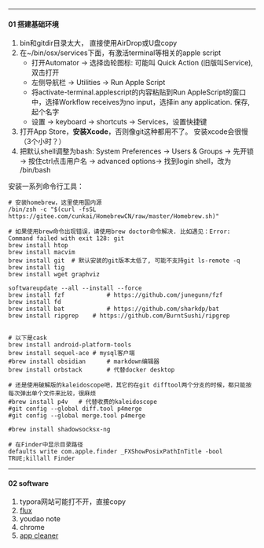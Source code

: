 

---

#### 01 搭建基础环境

1. bin和gitdir目录太大， 直接使用AirDrop或U盘copy
3. 在~/bin/osx/services下面，有激活terminal等相关的apple script
    * 打开Automator → 选择齿轮图标: 可能叫 Quick Action (旧版叫Service), 双击打开
    * 左侧导航栏 → Utilities → Run Apple Script
    * 将activate-terminal.applescript的内容粘贴到Run AppleScript的窗口中，选择Workflow receives为no input，选择in any application. 保存, 起个名字
    * 设置 → keyboard → shortcuts → Services，设置快捷键
4. 打开App Store，**安装Xcode**，否则像git这种都用不了。 安装xcode会很慢（3个小时？）
4. 把默认shell调整为bash: System Preferences → Users & Groups → 先开锁 → 按住ctrl点击用户名 → advanced options→ 找到login shell，改为 /bin/bash



安装一系列命令行工具：

``` shell
# 安装homebrew，这里使用国内源
/bin/zsh -c "$(curl -fsSL https://gitee.com/cunkai/HomebrewCN/raw/master/Homebrew.sh)"

# 如果使用brew命令出现错误，请使用brew doctor命令解决. 比如遇见：Error: Command failed with exit 128: git
brew install htop
brew install macvim
brew install git  # 默认安装的git版本太低了, 可能不支持git ls-remote -q
brew install tig
brew install wget graphviz

softwareupdate --all --install --force
brew install fzf 			# https://github.com/junegunn/fzf
brew install fd	
brew install bat			# https://github.com/sharkdp/bat
brew install ripgrep	# https://github.com/BurntSushi/ripgrep


# 以下是cask
brew install android-platform-tools
brew install sequel-ace	# mysql客户端
#brew install obsidian		# markdown编辑器
brew install orbstack		# 代替docker desktop

# 还是使用破解版的kaleidoscope吧，其它的在git difftool两个分支的时候，都只能按每次弹出单个文件来比较，很麻烦
#brew install p4v   # 代替收费的kaleidoscope
#git config --global diff.tool p4merge
#git config --global merge.tool p4merge

#brew install shadowsocksx-ng

# 在Finder中显示目录路径
defaults write com.apple.finder _FXShowPosixPathInTitle -bool TRUE;killall Finder
```

----
#### 02 software



1. typora网站可能打不开，直接copy
2. [flux](https://justgetflux.com/)
3. youdao note
4. chrome
5. [app cleaner](http://freemacsoft.net/appcleaner/)

